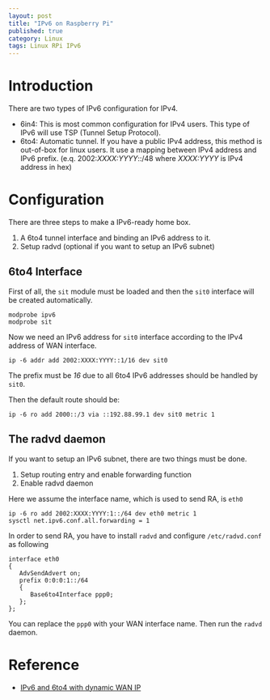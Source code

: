 ```yaml
---
layout: post
title: "IPv6 on Raspberry Pi"
published: true
category: Linux
tags: Linux RPi IPv6
---
```


# Introduction #

There are two types of IPv6 configuration for IPv4.

* 6in4: This is most common configuration for IPv4 users. This type of IPv6 will use TSP (Tunnel Setup Protocol).
* 6to4: Automatic tunnel. If you have a public IPv4 address, this method is out-of-box for linux users. It use a mapping between IPv4 address and IPv6 prefix. (e.q. 2002:*XXXX:YYYY*::/48 where *XXXX:YYYY* is IPv4 address in hex)

# Configuration #
	
There are three steps to make a IPv6-ready home box.

1. A 6to4 tunnel interface and binding an IPv6 address to it.
2. Setup radvd (optional if you want to setup an IPv6 subnet)

## 6to4 Interface ##

First of all, the `sit` module must be loaded and then the `sit0` interface will be created automatically.

	modprobe ipv6
	modprobe sit

Now we need an  IPv6 address for `sit0` interface according to the IPv4 address of WAN interface.

	ip -6 addr add 2002:XXXX:YYYY::1/16 dev sit0

The prefix must be *16* due to all 6to4 IPv6 addresses should be handled by `sit0`.

Then the default route should be:

	ip -6 ro add 2000::/3 via ::192.88.99.1 dev sit0 metric 1

## The radvd daemon ##

If you want to setup an IPv6 subnet, there are two things must be done.

1. Setup routing entry and enable forwarding function
2. Enable radvd daemon

Here we assume the interface name, which is used to send RA, is `eth0`

	ip -6 ro add 2002:XXXX:YYYY:1::/64 dev eth0 metric 1
	sysctl net.ipv6.conf.all.forwarding = 1

In order to send RA, you have to install `radvd` and configure `/etc/radvd.conf` as following

	interface eth0
	{
	   AdvSendAdvert on;
	   prefix 0:0:0:1::/64
	   {
	      Base6to4Interface ppp0;
	   };
	};   

You can replace the `ppp0` with your WAN interface name.
Then run the `radvd` daemon.

# Reference #
* [IPv6 and 6to4 with dynamic WAN IP](http://blog.dev001.net/post/33503557513/dd-wrt-ipv6-and-6to4-with-dynamic-wan-ip)
